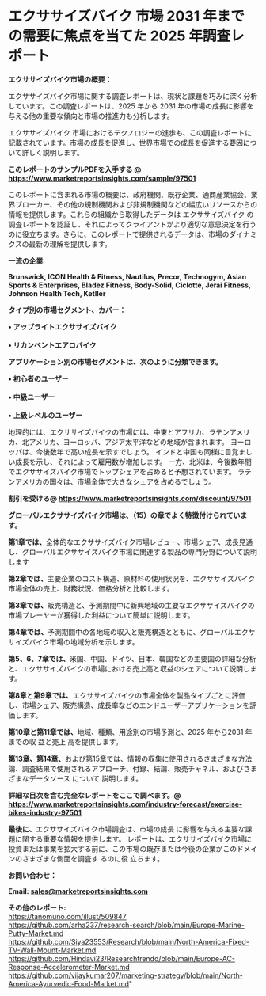 # エクササイズバイク 市場 2031 年までの需要に焦点を当てた 2025 年調査レポート

<strong><b>エクササイズバイク市場の概要：</b></strong>

エクササイズバイク市場に関する調査レポートは、現状と課題を巧みに深く分析しています。この調査レポートは、2025 年から 2031 年の市場の成長に影響を与える他の重要な傾向と市場の推進力も分析します。

エクササイズバイク 市場におけるテクノロジーの進歩も、この調査レポートに記載されています。市場の成長を促進し、世界市場での成長を促進する要因について詳しく説明します。

<strong>このレポートのサンプルPDFを入手する @ <a href=https://www.marketreportsinsights.com/sample/97501>https://www.marketreportsinsights.com/sample/97501</a></strong>

このレポートに含まれる市場の概要は、政府機関、既存企業、通商産業協会、業界ブローカー、その他の規制機関および非規制機関などの幅広いリソースからの情報を提供します。これらの組織から取得したデータは エクササイズバイク の調査レポートを認証し、それによってクライアントがより適切な意思決定を行うのに役立ちます。さらに、このレポートで提供されるデータは、市場のダイナミクスの最新の理解を提供します。

<strong>一流の企業</strong>

<strong><b>Brunswick, ICON Health & Fitness, Nautilus, Precor, Technogym, Asian Sports & Enterprises, Bladez Fitness, Body-Solid, Ciclotte, Jerai Fitness, Johnson Health Tech, Ketller</b></strong>

<strong><b>タイプ別の市場セグメント、カバー：</b></strong>

<strong>• アップライトエクササイズバイク<br><br>• リカンベントエアロバイク</strong>

<strong><b>アプリケーション別の市場セグメントは、次のように分類できます。</b></strong>

<strong>• 初心者のユーザー<br><br>• 中級ユーザー<br><br>• 上級レベルのユーザー</strong>

 地理的には、エクササイズバイクの市場には、中東とアフリカ、ラテンアメリカ、北アメリカ、ヨーロッパ、アジア太平洋などの地域が含まれます。 ヨーロッパは、今後数年で高い成長を示すでしょう。 インドと中国も同様に目覚ましい成長を示し、それによって雇用数が増加します。 一方、北米は、今後数年間でエクササイズバイク市場でトップシェアを占めると予想されています。 ラテンアメリカの国々は、市場全体で大きなシェアを占めるでしょう。

<strong>割引を受ける@ <a href=https://www.marketreportsinsights.com/discount/97501>https://www.marketreportsinsights.com/discount/97501</a></strong>

<strong><b>グローバルエクササイズバイク市場は、（15）の章でよく特徴付けられています。</b></strong>

<strong><b>第</b></strong><strong><b>1章では、</b></strong>全体的なエクササイズバイク市場レビュー、市場シェア、成長見通し、グローバルエクササイズバイク市場に関連する製品の専門分野について説明します

<strong><b>第2章では、</b></strong>主要企業のコスト構造、原材料の使用状況を、エクササイズバイク市場全体の売上、財務状況、価格分析と比較します。

<strong><b>第3章では、</b></strong>販売構造と、予測期間中に新興地域の主要なエクササイズバイクの市場プレーヤーが獲得した利益について簡単に説明します。

<strong><b>第4章では、</b></strong>予測期間中の各地域の収入と販売構造とともに、グローバルエクササイズバイク市場の地域分析を示します。

<strong><b>第5、6、7章では、</b></strong>米国、中国、ドイツ、日本、韓国などの主要国の詳細な分析と、エクササイズバイクの市場における売上高と収益のシェアについて説明します。

<strong><b>第8章と第9章では、</b></strong>エクササイズバイクの市場全体を製品タイプごとに評価し、市場シェア、販売構造、成長率などのエンドユーザーアプリケーションを評価します。

<strong><b>第10章と第11章では、</b></strong>地域、種類、用途別の市場予測と、2025 年から2031 年までの収 益と売上 高を提供します。

<strong><b>第13章、第14章、</b></strong>および第15章では、情報の収集に使用されるさまざまな方法論、調査結果で使用されるアプローチ、付録、結論、販売チャネル、およびさまざまなデータソース について 説明します。

<strong>詳細な目次を含む完全なレポートをここで調べます。@ <a href=https://www.marketreportsinsights.com/industry-forecast/exercise-bikes-industry-97501>https://www.marketreportsinsights.com/industry-forecast/exercise-bikes-industry-97501</a></strong>

<strong><b>最後に、</b></strong>エクササイズバイク市場調査は、市場の成長 に影響を</a>与える主要な課題に関する重要な情報を提供します。 レポートは、エクササイズバイク市場に投資または事業を拡大する前に、この市場の既存または今後の企業がこのドメインのさまざまな側面を調査す るのに役 立ちます。

<strong><b>お問い合わせ：</b></strong>

<strong>Email: </strong><a href=mailto:sales@marketreportsinsights.com><strong>sales@marketreportsinsights.com</strong></a>

<strong>その他のレポート:</strong>
<br>
<a href=https://tanomuno.com/illust/509847>https://tanomuno.com/illust/509847</a>
<br>
<a href=https://github.com/arha237/research-search/blob/main/Europe-Marine-Putty-Market.md>https://github.com/arha237/research-search/blob/main/Europe-Marine-Putty-Market.md</a>
<br>
<a href=https://github.com/Siya23553/Research/blob/main/North-America-Fixed-TV-Wall-Mount-Market.md>https://github.com/Siya23553/Research/blob/main/North-America-Fixed-TV-Wall-Mount-Market.md</a>
<br>
<a href=https://github.com/Hindavi23/Researchtrendd/blob/main/Europe-AC-Response-Accelerometer-Market.md>https://github.com/Hindavi23/Researchtrendd/blob/main/Europe-AC-Response-Accelerometer-Market.md</a>
<br>
<a href=https://github.com/vijaykumar207/marketing-strategy/blob/main/North-America-Ayurvedic-Food-Market.md>https://github.com/vijaykumar207/marketing-strategy/blob/main/North-America-Ayurvedic-Food-Market.md</a>"
